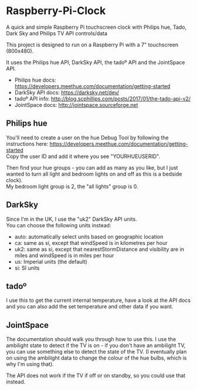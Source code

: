 # Raspberry-Pi-Clock

A quick and simple Raspberry Pi touchscreen clock with Philips hue, Tado, Dark Sky and Philips TV API controls/data

This project is designed to run on a Raspberry Pi with a 7" touchscreen (800x480).

It uses the Philips hue API, DarkSky API, the tadoº API and the JointSpace API.

* Philips hue docs: https://developers.meethue.com/documentation/getting-started
* DarkSky API docs: https://darksky.net/dev/
* tadoº API info: http://blog.scphillips.com/posts/2017/01/the-tado-api-v2/
* JointSpace docs: http://jointspace.sourceforge.net

## Philips hue
You'll need to create a user on the hue Debug Tool by following the instructions here: https://developers.meethue.com/documentation/getting-started  
Copy the user ID and add it where you see "YOURHUEUSERID".  

Then find your hue groups - you can add as many as you like, but I just wanted to turn all light and bedroom lights on and off as this is a bedside clock).  
My bedroom light group is 2, the "all lights" group is 0.  

## DarkSky
Since I'm in the UK, I use the "uk2" DarkSky API units.  
You can choose the following units instead:  
* auto: automatically select units based on geographic location
* ca: same as si, except that windSpeed is in kilometres per hour
* uk2: same as si, except that nearestStormDistance and visibility are in miles and windSpeed is in miles per hour
* us: Imperial units (the default)
* si: SI units

## tadoº
I use this to get the current internal temperature, have a look at the API docs and you can also add the set temperature and other data if you want.  

## JointSpace
The documentation should walk you through how to use this. I use the ambilight state to detect if the TV is on - if you don't have an ambilight TV, you can use something else to detect the state of the TV. (I eventually plan on using the ambilight data to change the colour of the hue bulbs, which is why I'm using that).  

The API does not work if the TV if off or on standby, so you could use that instead.  
